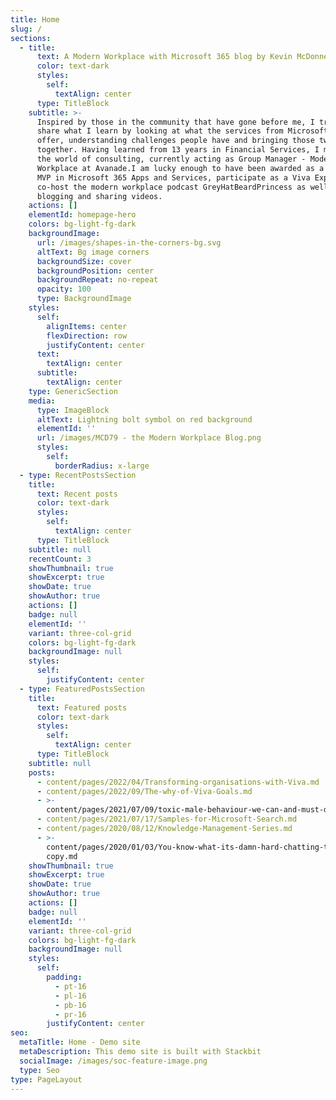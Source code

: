 ```yaml
---
title: Home
slug: /
sections:
  - title:
      text: A Modern Workplace with Microsoft 365 blog by Kevin McDonnell
      color: text-dark
      styles:
        self:
          textAlign: center
      type: TitleBlock
    subtitle: >-
      Inspired by those in the community that have gone before me, I try to
      share what I learn by looking at what the services from Microsoft can
      offer, understanding challenges people have and bringing those two things
      together. Having learned from 13 years in Financial Services, I moved into
      the world of consulting, currently acting as Group Manager - Modern
      Workplace at Avanade.I am lucky enough to have been awarded as a Microsoft
      MVP in Microsoft 365 Apps and Services, participate as a Viva Explorer and
      co-host the modern workplace podcast GreyHatBeardPrincess as well as
      blogging and sharing videos.
    actions: []
    elementId: homepage-hero
    colors: bg-light-fg-dark
    backgroundImage:
      url: /images/shapes-in-the-corners-bg.svg
      altText: Bg image corners
      backgroundSize: cover
      backgroundPosition: center
      backgroundRepeat: no-repeat
      opacity: 100
      type: BackgroundImage
    styles:
      self:
        alignItems: center
        flexDirection: row
        justifyContent: center
      text:
        textAlign: center
      subtitle:
        textAlign: center
    type: GenericSection
    media:
      type: ImageBlock
      altText: Lightning bolt symbol on red background
      elementId: ''
      url: /images/MCD79 - the Modern Workplace Blog.png
      styles:
        self:
          borderRadius: x-large
  - type: RecentPostsSection
    title:
      text: Recent posts
      color: text-dark
      styles:
        self:
          textAlign: center
      type: TitleBlock
    subtitle: null
    recentCount: 3
    showThumbnail: true
    showExcerpt: true
    showDate: true
    showAuthor: true
    actions: []
    badge: null
    elementId: ''
    variant: three-col-grid
    colors: bg-light-fg-dark
    backgroundImage: null
    styles:
      self:
        justifyContent: center
  - type: FeaturedPostsSection
    title:
      text: Featured posts
      color: text-dark
      styles:
        self:
          textAlign: center
      type: TitleBlock
    subtitle: null
    posts:
      - content/pages/2022/04/Transforming-organisations-with-Viva.md
      - content/pages/2022/09/The-why-of-Viva-Goals.md
      - >-
        content/pages/2021/07/09/toxic-male-behaviour-we-can-and-must-do-better.md
      - content/pages/2021/07/17/Samples-for-Microsoft-Search.md
      - content/pages/2020/08/12/Knowledge-Management-Series.md
      - >-
        content/pages/2020/01/03/You-know-what-its-damn-hard-chatting-to-random-people
        copy.md
    showThumbnail: true
    showExcerpt: true
    showDate: true
    showAuthor: true
    actions: []
    badge: null
    elementId: ''
    variant: three-col-grid
    colors: bg-light-fg-dark
    backgroundImage: null
    styles:
      self:
        padding:
          - pt-16
          - pl-16
          - pb-16
          - pr-16
        justifyContent: center
seo:
  metaTitle: Home - Demo site
  metaDescription: This demo site is built with Stackbit
  socialImage: /images/soc-feature-image.png
  type: Seo
type: PageLayout
---
```


